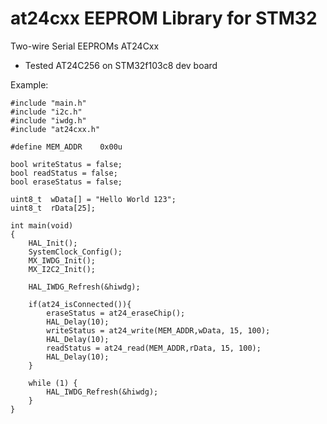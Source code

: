 # at24cxx EEPROM Library for STM32

Two-wire Serial EEPROMs AT24Cxx
* Tested AT24C256 on STM32f103c8 dev board

Example:
```
#include "main.h"
#include "i2c.h"
#include "iwdg.h"
#include "at24cxx.h"

#define MEM_ADDR    0x00u

bool writeStatus = false;
bool readStatus = false;
bool eraseStatus = false;

uint8_t  wData[] = "Hello World 123";
uint8_t  rData[25];

int main(void)
{
	HAL_Init();
	SystemClock_Config();
	MX_IWDG_Init();
	MX_I2C2_Init();
	
	HAL_IWDG_Refresh(&hiwdg);
	
	if(at24_isConnected()){
		eraseStatus = at24_eraseChip();
		HAL_Delay(10);
		writeStatus = at24_write(MEM_ADDR,wData, 15, 100);
		HAL_Delay(10);
		readStatus = at24_read(MEM_ADDR,rData, 15, 100);
		HAL_Delay(10);
	}
	
	while (1) {
		HAL_IWDG_Refresh(&hiwdg);
	}
}
```
